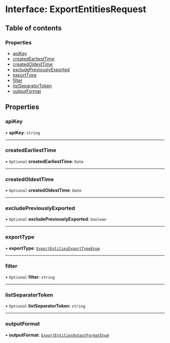 # Interface: ExportEntitiesRequest

## Table of contents

### Properties

- [apiKey](ExportEntitiesRequest.md#apikey)
- [createdEarliestTime](ExportEntitiesRequest.md#createdearliesttime)
- [createdOldestTime](ExportEntitiesRequest.md#createdoldesttime)
- [excludePreviouslyExported](ExportEntitiesRequest.md#excludepreviouslyexported)
- [exportType](ExportEntitiesRequest.md#exporttype)
- [filter](ExportEntitiesRequest.md#filter)
- [listSeparatorToken](ExportEntitiesRequest.md#listseparatortoken)
- [outputFormat](ExportEntitiesRequest.md#outputformat)

## Properties

### apiKey

• **apiKey**: `string`

___

### createdEarliestTime

• `Optional` **createdEarliestTime**: `Date`

___

### createdOldestTime

• `Optional` **createdOldestTime**: `Date`

___

### excludePreviouslyExported

• `Optional` **excludePreviouslyExported**: `boolean`

___

### exportType

• **exportType**: [`ExportEntitiesExportTypeEnum`](../enums/ExportEntitiesExportTypeEnum.md)

___

### filter

• `Optional` **filter**: `string`

___

### listSeparatorToken

• `Optional` **listSeparatorToken**: `string`

___

### outputFormat

• **outputFormat**: [`ExportEntitiesOutputFormatEnum`](../enums/ExportEntitiesOutputFormatEnum.md)
